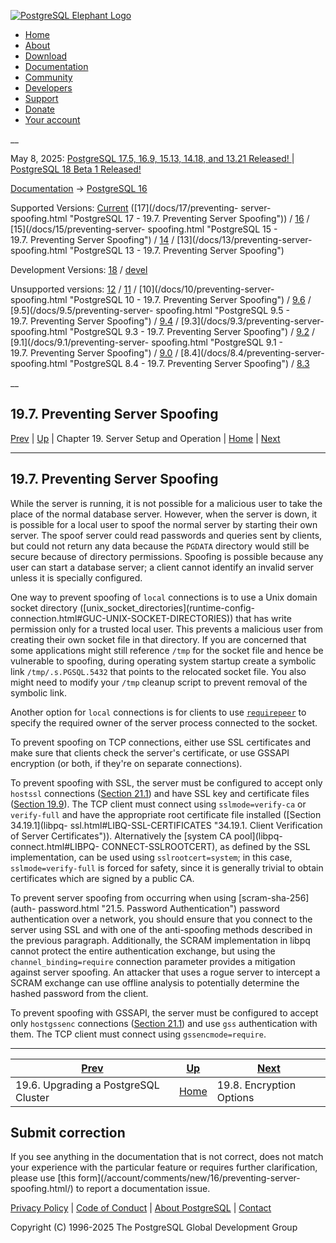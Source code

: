[ ![PostgreSQL Elephant Logo](/media/img/about/press/elephant.png) ](/)

  * [Home](/ "Home")
  * [About](/about/ "About")
  * [Download](/download/ "Download")
  * [Documentation](/docs/ "Documentation")
  * [Community](/community/ "Community")
  * [Developers](/developer/ "Developers")
  * [Support](/support/ "Support")
  * [Donate](/about/donate/ "Donate")
  * [Your account](/account/ "Your account")

__

May 8, 2025: [ PostgreSQL 17.5, 16.9, 15.13, 14.18, and 13.21 Released! ](/about/news/postgresql-175-169-1513-1418-and-1321-released-3072/) | [ PostgreSQL 18 Beta 1 Released! ](/about/news/postgresql-18-beta-1-released-3070/)

[Documentation](/docs/ "Documentation") -> [PostgreSQL
16](/docs/16/index.html)

Supported Versions: [Current](/docs/current/preventing-server-spoofing.html
"PostgreSQL 17 - 19.7. Preventing Server Spoofing") ([17](/docs/17/preventing-
server-spoofing.html "PostgreSQL 17 - 19.7. Preventing Server Spoofing")) /
[16](/docs/16/preventing-server-spoofing.html "PostgreSQL 16 -
19.7. Preventing Server Spoofing") / [15](/docs/15/preventing-server-
spoofing.html "PostgreSQL 15 - 19.7. Preventing Server Spoofing") /
[14](/docs/14/preventing-server-spoofing.html "PostgreSQL 14 -
19.7. Preventing Server Spoofing") / [13](/docs/13/preventing-server-
spoofing.html "PostgreSQL 13 - 19.7. Preventing Server Spoofing")

Development Versions: [18](/docs/18/preventing-server-spoofing.html
"PostgreSQL 18 - 19.7. Preventing Server Spoofing") /
[devel](/docs/devel/preventing-server-spoofing.html "PostgreSQL devel -
19.7. Preventing Server Spoofing")

Unsupported versions: [12](/docs/12/preventing-server-spoofing.html
"PostgreSQL 12 - 19.7. Preventing Server Spoofing") /
[11](/docs/11/preventing-server-spoofing.html "PostgreSQL 11 -
19.7. Preventing Server Spoofing") / [10](/docs/10/preventing-server-
spoofing.html "PostgreSQL 10 - 19.7. Preventing Server Spoofing") /
[9.6](/docs/9.6/preventing-server-spoofing.html "PostgreSQL 9.6 -
19.7. Preventing Server Spoofing") / [9.5](/docs/9.5/preventing-server-
spoofing.html "PostgreSQL 9.5 - 19.7. Preventing Server Spoofing") /
[9.4](/docs/9.4/preventing-server-spoofing.html "PostgreSQL 9.4 -
19.7. Preventing Server Spoofing") / [9.3](/docs/9.3/preventing-server-
spoofing.html "PostgreSQL 9.3 - 19.7. Preventing Server Spoofing") /
[9.2](/docs/9.2/preventing-server-spoofing.html "PostgreSQL 9.2 -
19.7. Preventing Server Spoofing") / [9.1](/docs/9.1/preventing-server-
spoofing.html "PostgreSQL 9.1 - 19.7. Preventing Server Spoofing") /
[9.0](/docs/9.0/preventing-server-spoofing.html "PostgreSQL 9.0 -
19.7. Preventing Server Spoofing") / [8.4](/docs/8.4/preventing-server-
spoofing.html "PostgreSQL 8.4 - 19.7. Preventing Server Spoofing") /
[8.3](/docs/8.3/preventing-server-spoofing.html "PostgreSQL 8.3 -
19.7. Preventing Server Spoofing")

__

19.7. Preventing Server Spoofing  
---  
[Prev](upgrading.html "19.6. Upgrading a PostgreSQL Cluster")  | [Up](runtime.html "Chapter 19. Server Setup and Operation") | Chapter 19. Server Setup and Operation | [Home](index.html "PostgreSQL 16.9 Documentation") |  [Next](encryption-options.html "19.8. Encryption Options")  
  
* * *

## 19.7. Preventing Server Spoofing #

While the server is running, it is not possible for a malicious user to take
the place of the normal database server. However, when the server is down, it
is possible for a local user to spoof the normal server by starting their own
server. The spoof server could read passwords and queries sent by clients, but
could not return any data because the `PGDATA` directory would still be secure
because of directory permissions. Spoofing is possible because any user can
start a database server; a client cannot identify an invalid server unless it
is specially configured.

One way to prevent spoofing of `local` connections is to use a Unix domain
socket directory ([unix_socket_directories](runtime-config-
connection.html#GUC-UNIX-SOCKET-DIRECTORIES)) that has write permission only
for a trusted local user. This prevents a malicious user from creating their
own socket file in that directory. If you are concerned that some applications
might still reference `/tmp` for the socket file and hence be vulnerable to
spoofing, during operating system startup create a symbolic link
`/tmp/.s.PGSQL.5432` that points to the relocated socket file. You also might
need to modify your `/tmp` cleanup script to prevent removal of the symbolic
link.

Another option for `local` connections is for clients to use
[`requirepeer`](libpq-connect.html#LIBPQ-CONNECT-REQUIREPEER) to specify the
required owner of the server process connected to the socket.

To prevent spoofing on TCP connections, either use SSL certificates and make
sure that clients check the server's certificate, or use GSSAPI encryption (or
both, if they're on separate connections).

To prevent spoofing with SSL, the server must be configured to accept only
`hostssl` connections ([Section 21.1](auth-pg-hba-conf.html "21.1. The
pg_hba.conf File")) and have SSL key and certificate files ([Section
19.9](ssl-tcp.html "19.9. Secure TCP/IP Connections with SSL")). The TCP
client must connect using `sslmode=verify-ca` or `verify-full` and have the
appropriate root certificate file installed ([Section 34.19.1](libpq-
ssl.html#LIBQ-SSL-CERTIFICATES "34.19.1. Client Verification of Server
Certificates")). Alternatively the [system CA pool](libpq-connect.html#LIBPQ-
CONNECT-SSLROOTCERT), as defined by the SSL implementation, can be used using
`sslrootcert=system`; in this case, `sslmode=verify-full` is forced for
safety, since it is generally trivial to obtain certificates which are signed
by a public CA.

To prevent server spoofing from occurring when using [scram-sha-256](auth-
password.html "21.5. Password Authentication") password authentication over a
network, you should ensure that you connect to the server using SSL and with
one of the anti-spoofing methods described in the previous paragraph.
Additionally, the SCRAM implementation in libpq cannot protect the entire
authentication exchange, but using the `channel_binding=require` connection
parameter provides a mitigation against server spoofing. An attacker that uses
a rogue server to intercept a SCRAM exchange can use offline analysis to
potentially determine the hashed password from the client.

To prevent spoofing with GSSAPI, the server must be configured to accept only
`hostgssenc` connections ([Section 21.1](auth-pg-hba-conf.html "21.1. The
pg_hba.conf File")) and use `gss` authentication with them. The TCP client
must connect using `gssencmode=require`.

* * *

[Prev](upgrading.html "19.6. Upgrading a PostgreSQL Cluster")  | [Up](runtime.html "Chapter 19. Server Setup and Operation") |  [Next](encryption-options.html "19.8. Encryption Options")  
---|---|---  
19.6. Upgrading a PostgreSQL Cluster  | [Home](index.html "PostgreSQL 16.9 Documentation") |  19.8. Encryption Options  
  
## Submit correction

If you see anything in the documentation that is not correct, does not match
your experience with the particular feature or requires further clarification,
please use [this form](/account/comments/new/16/preventing-server-
spoofing.html/) to report a documentation issue.

[Privacy Policy](/about/privacypolicy) | [Code of Conduct](/about/policies/coc/) | [About PostgreSQL](/about/) | [Contact](/about/contact/)  

Copyright (C) 1996-2025 The PostgreSQL Global Development Group

